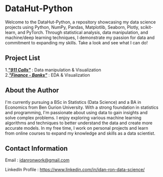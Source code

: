 # DataHut-Python
Welcome to the DataHut-Python, a repository showcasing my data science projects using Python, NumPy, Pandas, Matplotlib, Seaborn, Plotly, scikit-learn, and PyTorch. Through statistical analysis, data manipulation, and machine/deep learning techniques, I demonstrate my passion for data and commitment to expanding my skills. Take a look and see what I can do!


## Project List

1.[***"911 Calls"***](https://nbviewer.org/github/WalaWizon/DataHut-Python/blob/main/911%20Emergency%20Calls.ipynb) : Data manipulation & Visualization<br>
2.[***"Finance - Banks"***](https://nbviewer.org/github/WalaWizon/DataHut-Python/blob/main/Banks%20-%20Exploratory%20Data%20Analysis.ipynb) : EDA & Visualization



## About the Author

I'm currently pursuing a BSc in Statistics (Data Science) and a BA in Economics from Ben Gurion University. With a strong foundation in statistics and programming, I'm passionate about using data to gain insights and solve complex problems. I enjoy exploring various machine learning algorithms and techniques to better understand the data and create more accurate models. In my free time, I work on personal projects and learn from online courses to expand my knowledge and skills as a data scientist.

## Contact Information

Email : idanronwork@gmail.com

LinkedIn Profile : https://www.linkedin.com/in/idan-ron-data-science/
